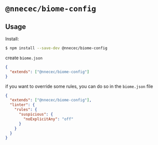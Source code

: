 # `@nnecec/biome-config`

## Usage

Install:

```bash
$ npm install --save-dev @nnecec/biome-config
```

create `biome.json`

```json
{
  "extends": ["@nnecec/biome-config"]
}
```

if you want to override some rules, you can do so in the `biome.json` file

```json
{
  "extends": ["@nnecec/biome-config"],
  "linter": {
    "rules": {
      "suspicious": {
        "noExplicitAny": "off"
      }
    }
  }
}
```
